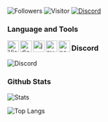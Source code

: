 ![Followers](https://img.shields.io/github/followers/Lyzee666?label=Follow&style=social)
![Visitor](https://komarev.com/ghpvc/?username=Lyzee666)
[![Discord](https://img.shields.io/badge/-Discord%20Server-7289da?style=flat-square&logo=discord&logoColor=white)](https://discord.bennstore.xyz)

### Language and Tools
<img align="left" alt="Visual Studio Code" width="26px" src="https://i.imgur.com/LwSdAlE.png" />
<img align="left" alt="discord.js" width="26px" src="https://i.imgur.com/SI1DZf3.png" />
<img align="left" alt="js" width="26px" src="https://i.imgur.com/3u1wzwE.png" />
<img align="left" alt="py" width="26px" src="https://i.imgur.com/4pIzF9V.png" />
<img align="left" alt="node.js" width="26px" src="https://i.imgur.com/tYLFZBh.png" />

### Discord
![Discord](https://discord.c99.nl/widget/theme-3/947734870271074324.png)

### Github Stats
![Stats](https://github-readme-stats.vercel.app/api?username=Lyzee666&count_private=true&sow_icons=true&theme=radical)

![Top Langs](https://github-readme-stats.vercel.app/api/top-langs/?username=Lyzee666&layout=compact&theme=radical)
